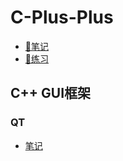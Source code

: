 # C-Plus-Plus

- [:notebook_with_decorative_cover:笔记](./note/README.md)
- [:pencil:练习](./exercise/README.md)

## C++ GUI框架
### QT
- [笔记]()
